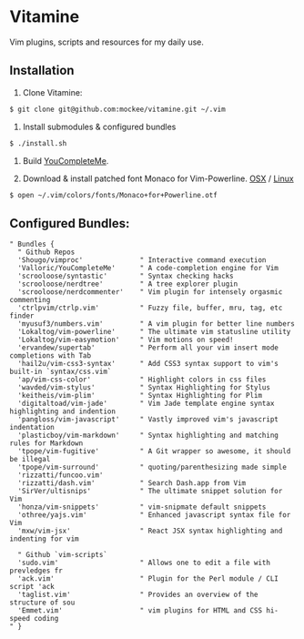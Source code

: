 # Vitamine

Vim plugins, scripts and resources for my daily use.

## Installation

1. Clone Vitamine:
  ```bash
  $ git clone git@github.com:mockee/vitamine.git ~/.vim
  ```

1. Install submodules & configured bundles
  ```bash
  $ ./install.sh
  ```

1. Build [YouCompleteMe](https://github.com/Valloric/YouCompleteMe#installation).

1. Download & install patched font Monaco for Vim-Powerline. [OSX](https://gist.github.com/1838072) / [Linux](https://gist.github.com/1634235)
  ```bash
  $ open ~/.vim/colors/fonts/Monaco+for+Powerline.otf
  ```

## Configured Bundles:

```viml
" Bundles {
  " Github Repos
  'Shougo/vimproc'              " Interactive command execution
  'Valloric/YouCompleteMe'      " A code-completion engine for Vim
  'scrooloose/syntastic'        " Syntax checking hacks
  'scrooloose/nerdtree'         " A tree explorer plugin
  'scrooloose/nerdcommenter'    " Vim plugin for intensely orgasmic commenting
  'ctrlpvim/ctrlp.vim'          " Fuzzy file, buffer, mru, tag, etc finder
  'myusuf3/numbers.vim'         " A vim plugin for better line numbers
  'Lokaltog/vim-powerline'      " The ultimate vim statusline utility
  'Lokaltog/vim-easymotion'     " Vim motions on speed!
  'ervandew/supertab'           " Perform all your vim insert mode completions with Tab
  'hail2u/vim-css3-syntax'      " Add CSS3 syntax support to vim's built-in `syntax/css.vim`
  'ap/vim-css-color'            " Highlight colors in css files
  'wavded/vim-stylus'           " Syntax Highlighting for Stylus
  'keitheis/vim-plim'           " Syntax Highlighting for Plim
  'digitaltoad/vim-jade'        " Vim Jade template engine syntax highlighting and indention
  'pangloss/vim-javascript'     " Vastly improved vim's javascript indentation
  'plasticboy/vim-markdown'     " Syntax highlighting and matching rules for Markdown
  'tpope/vim-fugitive'          " A Git wrapper so awesome, it should be illegal
  'tpope/vim-surround'          " quoting/parenthesizing made simple
  'rizzatti/funcoo.vim'
  'rizzatti/dash.vim'           " Search Dash.app from Vim
  'SirVer/ultisnips'            " The ultimate snippet solution for Vim
  'honza/vim-snippets'          " vim-snipmate default snippets
  'othree/yajs.vim'             " Enhanced javascript syntax file for Vim
  'mxw/vim-jsx'                 " React JSX syntax highlighting and indenting for vim

  " Github `vim-scripts`
  'sudo.vim'                    " Allows one to edit a file with prevledges fr
  'ack.vim'                     " Plugin for the Perl module / CLI script 'ack
  'taglist.vim'                 " Provides an overview of the structure of sou
  'Emmet.vim'                   " vim plugins for HTML and CSS hi-speed coding
" }
```
